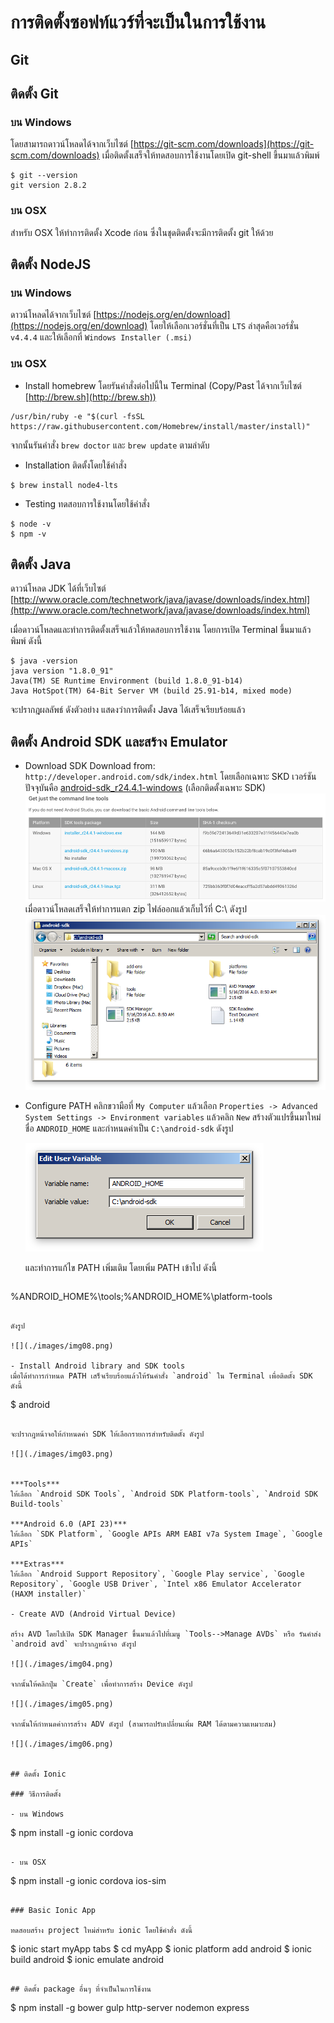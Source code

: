 # การติดตั้งซอฟท์แวร์ที่จะเป็นในการใช้งาน

## Git
## ติดตั้ง Git
### บน Windows

โดยสามารถดาวน์โหลดได้จากเว็บไซต์​ [https://git-scm.com/downloads](https://git-scm.com/downloads)
เมื่อติดตั้งเสร็จให้ทดสอบการใช้งานโดยเปิด git-shell ขึ้นมาแล้วพิมพ์

```
$ git --version
git version 2.8.2

```

### บน OSX

สำหรับ OSX ให้ทำการติดตั้ง Xcode ก่อน ซึ่งในชุดติดตั้งจะมีการติดตั้ง git ให้ด้วย

## ติดตั้ง NodeJS

### บน Windows

ดาวน์โหลดได้จากเว็บไซต์ [https://nodejs.org/en/download](https://nodejs.org/en/download) โดยให้เลือกเวอร์ชั่นที่เป็น `LTS` ล่าสุดคือเวอร์ชั่น `v4.4.4`  และให้เลือกที่ `Windows Installer (.msi)`

### บน OSX

- Install homebrew
โดยรันคำสั่งต่อไปนี้ใน Terminal (Copy/Past ได้จากเว็บไซต์ [http://brew.sh](http://brew.sh))

```
/usr/bin/ruby -e "$(curl -fsSL https://raw.githubusercontent.com/Homebrew/install/master/install)"
```

จากนั้นรันคำสั่ง `brew doctor` และ `brew update` ตามลำดับ

- Installation
ติดตั้งโดยใช้คำสั่ง

```
$ brew install node4-lts
```

- Testing
ทดสอบการใช้งานโดยใช้คำสั่ง

```
$ node -v
$ npm -v
```

## ติดตั้ง Java

ดาวน์โหลด JDK ได้ที่เว็บไซต์ [http://www.oracle.com/technetwork/java/javase/downloads/index.html](http://www.oracle.com/technetwork/java/javase/downloads/index.html)

เมื่อดาวน์โหลดและทำการติดตั้งเสร็จแล้วให้ทดสอบการใช้งาน โดยการเปิด Terminal ขึ้นมาแล้วพิมพ์ ดังนี้

```
$ java -version
java version "1.8.0_91"
Java(TM) SE Runtime Environment (build 1.8.0_91-b14)
Java HotSpot(TM) 64-Bit Server VM (build 25.91-b14, mixed mode)
```

จะปรากฎผลลัพธ์ ดังตัวอย่าง แสดงว่าการติดตั้ง Java ได้เสร็จเรียบร้อยแล้ว

## ติดตั้ง Android SDK และสร้าง Emulator

- Download SDK
Download from: `http://developer.android.com/sdk/index.html`  โดยเลือกเฉพาะ SKD เวอร์ชันปัจจุบันคือ [android-sdk_r24.4.1-windows](http://dl.google.com/android/android-sdk_r24.4.1-windows.zip) (เลือกติดตั้งเฉพาะ SDK)
![](./images/img01.png)
เมื่อดาวน์โหลดเสร็จให้ทำการแตก zip ไฟล์ออกแล้วเก็บไว้ที่ C:\ ดังรูป
![](./images/img02.png)

- Configure PATH
  คลิกขวามือที่ `My Computer` แล้วเลือก `Properties -> Advanced System Settings -> Environment variables` แล้วคลิก `New` สร้างตัวแปรขึ้นมาใหม่ชื่อ `ANDROID_HOME` และกำหนดค่าเป็น `C:\android-sdk` ดังรูป

  ![](./images/img07.png)

  และทำการแก้ไข PATH เพิ่มเติม โดยเพิ่ม PATH เข้าไป ดังนี้

  ```
%ANDROID_HOME%\tools;%ANDROID_HOME%\platform-tools
  ```

  ดังรูป

  ![](./images/img08.png)

- Install Android library and SDK tools
เมื่อได้ทำการกำหนด PATH เสร็จเรียบร้อยแล้วให้รันคำสั่ง `android` ใน Terminal เพื่อติดตั้ง SDK ดังนี้

```
$ android
```

จะปรากฎหน้าจอให้กำหนดค่า SDK ให้เลือกรายการสำหรับติดตั้ง ดังรูป

![](./images/img03.png)


***Tools***
ให้เลือก `Android SDK Tools`, `Android SDK Platform-tools`, `Android SDK Build-tools`

***Android 6.0 (API 23)***
ให้เลือก `SDK Platform`, `Google APIs ARM EABI v7a System Image`, `Google APIs`

***Extras***
ให้เลือก `Android Support Repository`, `Google Play service`, `Google Repository`, `Google USB Driver`, `Intel x86 Emulator Accelerator (HAXM installer)`

- Create AVD (Android Virtual Device)

สร้าง AVD โดยไปเปิด SDK Manager ขึ้นมาแล้วไปที่เมนู `Tools-->Manage AVDs` หรือ รันคำส่ง `android avd` จะปรากฎหน้าจอ ดังรูป

![](./images/img04.png)

จากนั้นให้คลิกปุ่ม `Create` เพื่อทำการสร้าง Device ดังรูป

![](./images/img05.png)

จากนั้นให้กำหนดค่าการสร้าง ADV ดังรูป (สามารถปรับเปลี่ยนเพิ่ม RAM ได้ตามความเหมาะสม)

![](./images/img06.png)


## ติดตั้ง Ionic

### วิธีการติดตั้ง

- บน Windows

```
$ npm install -g ionic cordova
```

- บน OSX

```
$ npm install -g ionic cordova ios-sim
```

### Basic Ionic App

ทดสอบสร้าง project ใหม่สำหรับ ionic โดยใช้คำสั่ง ดังนี้

```
$ ionic start myApp tabs
$ cd myApp
$ ionic platform add android
$ ionic build android
$ ionic emulate android
```

## ติดตั้ง package อื่นๆ ที่จำเป็นในการใช้งาน

```
$ npm install -g bower gulp http-server nodemon express
```